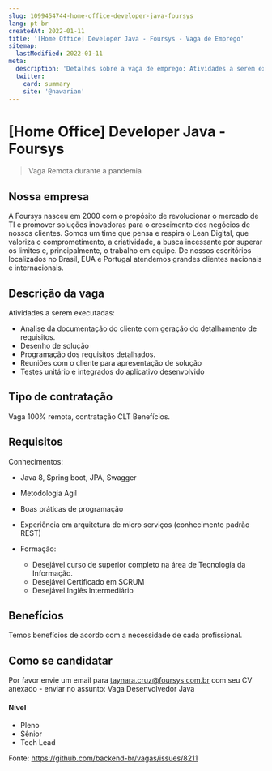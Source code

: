 ```yaml
---
slug: 1099454744-home-office-developer-java-foursys
lang: pt-br
createdAt: 2022-01-11
title: '[Home Office] Developer Java - Foursys - Vaga de Emprego'
sitemap:
  lastModified: 2022-01-11
meta:
  description: 'Detalhes sobre a vaga de emprego: Atividades a serem executadas:   * Analise da documentação do cliente com geração do detalhamento de requisitos.  * Desenho de solução  * Programação dos requisitos detalhados.  * Reuniões com o cliente para apresentação de solução  * Testes unitário e integrados do aplicativo desenvolvido'
  twitter:
    card: summary
    site: '@nawarian'
---
```


# [Home Office] Developer Java - Foursys

<!--
==================================================
Caso a vaga for remoto durante a pandemia informar no texto "Remoto durante o covid"
==================================================
-->
<!-- 
==================================================
POR FAVOR, SÓ POSTE SE A VAGA FOR PARA BACK-END!

Não faça distinção de gênero no título da vaga.

Use: "Back-End Developer" ao invés de 
"Desenvolvedor Back-End" \o/

Exemplo: `[São Paulo] Back-End Developer @ NOME DA EMPRESA`
==================================================
-->
<!--
==================================================
Caso a vaga for remoto durante a pandemia deixar a linha abaixo
==================================================
-->
> Vaga Remota durante a pandemia

## Nossa empresa

A Foursys nasceu em 2000 com o propósito de revolucionar o mercado de TI e promover soluções inovadoras para o crescimento dos negócios de nossos clientes.
Somos um time que pensa e respira o Lean Digital, que valoriza o comprometimento, a criatividade, a busca incessante por superar os limites e, principalmente, o trabalho em equipe. De nossos escritórios localizados no Brasil, EUA e Portugal atendemos grandes clientes nacionais e internacionais.

## Descrição da vaga

Atividades a serem executadas:

   * Analise da documentação do cliente com geração do detalhamento de requisitos.
   * Desenho de solução
   * Programação dos requisitos detalhados.
   * Reuniões com o cliente para apresentação de solução
   * Testes unitário e integrados do aplicativo desenvolvido

## Tipo de contratação

Vaga 100% remota, contratação CLT Benefícios.

## Requisitos

 Conhecimentos:

   * Java 8, Spring boot, JPA, Swagger

   * Metodologia Agil

   * Boas práticas de programação

   * Experiência em arquitetura de micro serviços (conhecimento padrão REST) 
   
 - Formação:

   * Desejável curso de superior completo na área de Tecnologia da Informação.
   * Desejável Certificado em SCRUM
   * Desejável Inglês Intermediário

 
   
## Benefícios

Temos benefícios de acordo com a necessidade de cada profissional.

## Como se candidatar

Por favor envie um email para taynara.cruz@foursys.com.br com seu CV anexado - enviar no assunto: Vaga Desenvolvedor Java

#### Nível
- Pleno
- Sênior
- Tech Lead



Fonte: https://github.com/backend-br/vagas/issues/8211
